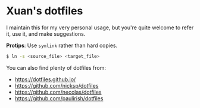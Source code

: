 # Xuan's dotfiles

I maintain this for my very personal usage, but you're quite welcome to refer it, use it, and make suggestions.

**Protips**: Use `symlink` rather than hard copies.

```bash
$ ln -s <source_file> <target_file> 
```

You can also find plenty of dotfiles from:

* https://dotfiles.github.io/
* https://github.com/nicksp/dotfiles
* https://github.com/necolas/dotfiles
* https://github.com/paulirish/dotfiles


